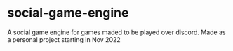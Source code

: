 # social-game-engine
A social game engine for games maded to be played over discord. Made as a personal project starting in Nov 2022
